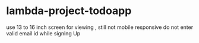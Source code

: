 # lambda-project-todoapp
use 13 to 16 inch screen for viewing , still not mobile responsive
do not enter valid email id while signing Up

